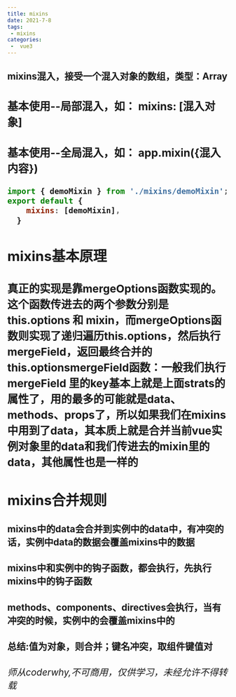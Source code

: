 ```yaml
---
title: mixins
date: 2021-7-8
tags:
 - mixins
categories:
 -  vue3
---
```

<!-- more -->
## mixins混入，接受一个混入对象的数组，类型：Array<Object>
### 基本使用--局部混入，如： mixins: [混入对象]
### 基本使用--全局混入，如： app.mixin({混入内容})
```js
import { demoMixin } from './mixins/demoMixin';
export default {
    mixins: [demoMixin],
  }
```
## mixins基本原理
### 真正的实现是靠mergeOptions函数实现的。这个函数传进去的两个参数分别是this.options 和 mixin，而mergeOptions函数则实现了递归遍历this.options，然后执行mergeField，返回最终合并的this.optionsmergeField函数：一般我们执行mergeField 里的key基本上就是上面strats的属性了，用的最多的可能就是data、methods、props了，所以如果我们在mixins中用到了data，其本质上就是合并当前vue实例对象里的data和我们传进去的mixin里的data，其他属性也是一样的
## mixins合并规则
#### mixins中的data会合并到实例中的data中，有冲突的话，实例中data的数据会覆盖mixins中的数据
#### mixins中和实例中的钩子函数，都会执行，先执行mixins中的钩子函数
#### methods、components、directives会执行，当有冲突的时候，实例中的会覆盖mixins中的
#### 总结:值为对象，则合并；键名冲突，取组件键值对
###### 师从coderwhy,不可商用，仅供学习，未经允许不得转载
